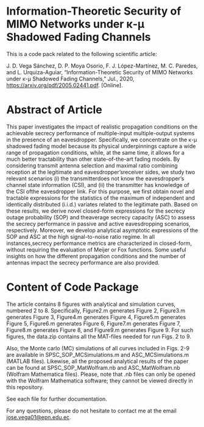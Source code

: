 # Information-Theoretic Security of MIMO Networks under κ-μ Shadowed Fading Channels
This is a code pack related to the following scientific article:

J. D. Vega Sánchez, D. P. Moya Osorio, F. J. López-Martínez, M. C. Paredes, and L. Urquiza-Aguiar, “Information-Theoretic Security of MIMO Networks under κ-μ Shadowed Fading Channels,” Jul., 2020, https://arxiv.org/pdf/2005.02441.pdf. [Online].
# Abstract of Article
This paper investigates the impact of realistic propagation conditions on the achievable secrecy performance of multiple-input multiple-output systems in the presence of an eavesdropper. Specifically, we concentrate on the κ-μ shadowed fading model because its physical underpinnings capture a wide range of propagation conditions, while, at the same time, it allows for a much better tractability than other state-of-the-art fading models. By considering transmit antenna selection and maximal ratio combining reception at the legitimate and eavesdropper’sreceiver sides, we study two relevant scenarios (i) the transmitterdoes not know the eavesdropper’s channel state information (CSI), and (ii) the transmitter has knowledge of the CSI ofthe eavesdropper link. For this purpose, we first obtain novel and tractable expressions for the statistics of the maximum of independent and identically distributed (i.i.d.) variates related to the legitimate path. Based on these results, we derive novel closed-form expressions for the secrecy outage probability (SOP) and theaverage secrecy capacity (ASC) to assess the secrecy performance in passive and active eavesdropping scenarios, respectively. Moreover, we develop analytical asymptotic expressions of the SOP and ASC at the high signal-to-noise ratio regime. In all instances,secrecy performance metrics are characterized in closed-form, without requiring the evaluation of Meijer or Fox functions. Some useful insights on how the different propagation conditions and the number of antennas impact the secrecy performance are also provided.
# Content of Code Package
The article contains 8 figures with analytical and simulation curves, numbered 2 to 8. Specifically, Figure2.m generates Figure 2, Figure3.m generates Figure 3, Figure4.m generates Figure 4, Figure5.m generates Figure 5, Figure6.m generates Figure 6, Figure7.m generates Figure 7, Figure8.m generates Figure 8, and Figure9.m generates Figure 9. For such figures, the data.zip contains all the MAT-files needed for run Figs. 2 to 9.

Also, the Monte carlo (MC) simulations of all curves included in Figs. 2-9 are available in SPSC_SOP_MCSimulations.m and ASC_MCSimulations.m (MATLAB files). Likewise, all the proposed analytical results of the paper can be found at SPSC_SOP_MatWolfram.nb and ASC_MatWolfram.nb (Wolfram Mathematica files). Please, note that .nb files can only be opened with the Wolfram Mathematica software; they cannot be viewed directly in this repository.


See each file for further documentation.

For any questions, please do not hesitate to contact me at the email jose.vega01@epn.edu.ec.
